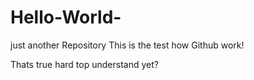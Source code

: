 # Hello-World-
just another Repository
This is the test how Github work!



Thats true hard top understand yet?
